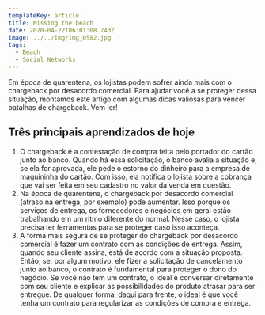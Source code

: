 ```yaml
---
templateKey: article
title: Missing the beach
date: 2020-04-22T06:01:08.743Z
image: ../../img/img_0582.jpg
tags:
  - Beach
  - Social Networks
---
```

Em época de quarentena, os lojistas podem sofrer ainda mais com o chargeback por desacordo comercial. Para ajudar você a se proteger dessa situação, montamos este artigo com algumas dicas valiosas para vencer batalhas de chargeback. Vem ler!

## Três principais aprendizados de hoje

1. O chargeback é a contestação de compra feita pelo portador do cartão junto ao banco. Quando há essa solicitação, o banco avalia a situação e, se ela for aprovada, ele pede o estorno do dinheiro para a empresa de maquininha do cartão. Com isso, ela notifica o lojista sobre a cobrança que vai ser feita em seu cadastro no valor da venda em questão.
2. Na época de quarentena, o chargeback por desacordo comercial (atraso na entrega, por exemplo) pode aumentar. Isso porque os serviços de entrega, os fornecedores e negócios em geral estão trabalhando em um ritmo diferente do normal. Nesse caso, o lojista precisa ter ferramentas para se proteger caso isso aconteça.
3. A forma mais segura de se proteger do chargeback por desacordo comercial é fazer um contrato com as condições de entrega. Assim, quando seu cliente assina, está de acordo com a situação proposta. Então, se, por algum motivo, ele fizer a solicitação de cancelamento junto ao banco, o contrato é fundamental para proteger o dono do negócio. Se você não tem um contrato, o ideal é conversar diretamente com seu cliente e explicar as possibilidades do produto atrasar para ser entregue. De qualquer forma, daqui para frente, o ideal é que você tenha um contrato para regularizar as condições de compra e entrega.
